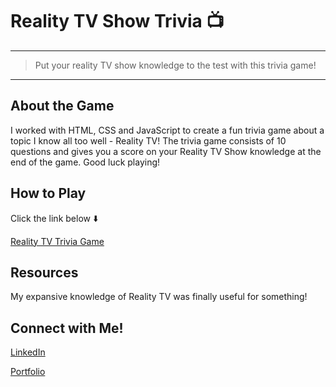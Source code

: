 <!-- Headings -->

# Reality TV Show Trivia 📺

---
> Put your reality TV show knowledge to the test with this trivia game!
---

## About the Game

I worked with HTML, CSS and JavaScript to create a fun trivia game about a topic I know all too well - Reality TV! The trivia game consists of 10 questions and gives you a score on your Reality TV Show knowledge at the end of the game. Good luck playing!

## How to Play

Click the link below ⬇️

[Reality TV Trivia Game](https://chelseyreann.github.io/Reality-TV-Trivia/)

## Resources

My expansive knowledge of Reality TV was finally useful for something!


## Connect with Me!
[LinkedIn](https://www.linkedin.com/in/chelsey-alphonso)

[Portfolio](https://chelseyreann.github.io/index.html)


